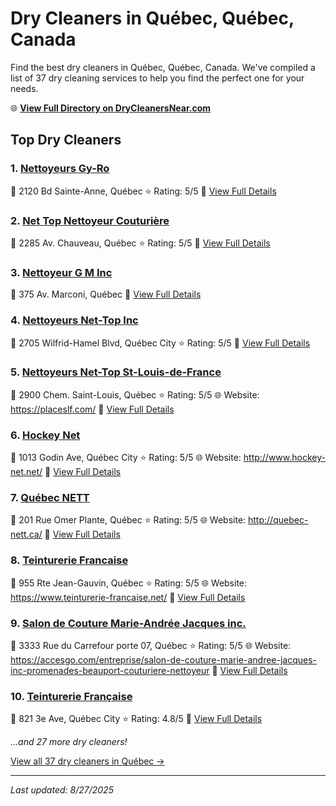 # Dry Cleaners in Québec, Québec, Canada

Find the best dry cleaners in Québec, Québec, Canada. We've compiled a list of 37 dry cleaning services to help you find the perfect one for your needs.

🌐 **[View Full Directory on DryCleanersNear.com](https://drycleanersnear.com/city/Canada/Qu%C3%A9bec/Qu%C3%A9bec)**

## Top Dry Cleaners

### 1. [Nettoyeurs Gy-Ro](https://drycleanersnear.com/dryCleaner/68a7cfb5606e51ce7f21998e/nettoyeurs-gy-ro)
📍 2120 Bd Sainte-Anne, Québec
⭐ Rating: 5/5
🔗 [View Full Details](https://drycleanersnear.com/dryCleaner/68a7cfb5606e51ce7f21998e/nettoyeurs-gy-ro)

### 2. [Net Top Nettoyeur Couturière](https://drycleanersnear.com/dryCleaner/68a7cfbc606e51ce7f219a4c/net-top-nettoyeur-couturi-re)
📍 2285 Av. Chauveau, Québec
⭐ Rating: 5/5
🔗 [View Full Details](https://drycleanersnear.com/dryCleaner/68a7cfbc606e51ce7f219a4c/net-top-nettoyeur-couturi-re)

### 3. [Nettoyeur G M Inc](https://drycleanersnear.com/dryCleaner/68a7cfff606e51ce7f219ea0/nettoyeur-g-m-inc)
📍 375 Av. Marconi, Québec
🔗 [View Full Details](https://drycleanersnear.com/dryCleaner/68a7cfff606e51ce7f219ea0/nettoyeur-g-m-inc)

### 4. [Nettoyeurs Net-Top Inc](https://drycleanersnear.com/dryCleaner/68a7cfd3606e51ce7f219cc1/nettoyeurs-net-top-inc)
📍 2705 Wilfrid-Hamel Blvd, Québec City
⭐ Rating: 5/5
🔗 [View Full Details](https://drycleanersnear.com/dryCleaner/68a7cfd3606e51ce7f219cc1/nettoyeurs-net-top-inc)

### 5. [Nettoyeurs Net-Top St-Louis-de-France](https://drycleanersnear.com/dryCleaner/68a7cfda606e51ce7f219d1f/nettoyeurs-net-top-st-louis-de-france)
📍 2900 Chem. Saint-Louis, Québec
⭐ Rating: 5/5
🌐 Website: https://placeslf.com/
🔗 [View Full Details](https://drycleanersnear.com/dryCleaner/68a7cfda606e51ce7f219d1f/nettoyeurs-net-top-st-louis-de-france)

### 6. [Hockey Net](https://drycleanersnear.com/dryCleaner/68a7cfe2606e51ce7f219d79/hockey-net)
📍 1013 Godin Ave, Québec City
⭐ Rating: 5/5
🌐 Website: http://www.hockey-net.net/
🔗 [View Full Details](https://drycleanersnear.com/dryCleaner/68a7cfe2606e51ce7f219d79/hockey-net)

### 7. [Québec NETT](https://drycleanersnear.com/dryCleaner/68a7cfe9606e51ce7f219dd2/qu-bec-nett)
📍 201 Rue Omer Plante, Québec
⭐ Rating: 5/5
🌐 Website: http://quebec-nett.ca/
🔗 [View Full Details](https://drycleanersnear.com/dryCleaner/68a7cfe9606e51ce7f219dd2/qu-bec-nett)

### 8. [Teinturerie Francaise](https://drycleanersnear.com/dryCleaner/68a7cffc606e51ce7f219e63/teinturerie-francaise)
📍 955 Rte Jean-Gauvin, Québec
⭐ Rating: 5/5
🌐 Website: https://www.teinturerie-francaise.net/
🔗 [View Full Details](https://drycleanersnear.com/dryCleaner/68a7cffc606e51ce7f219e63/teinturerie-francaise)

### 9. [Salon de Couture Marie-Andrée Jacques inc.](https://drycleanersnear.com/dryCleaner/68a7d02a606e51ce7f21a08a/salon-de-couture-marie-andr-e-jacques-inc)
📍 3333 Rue du Carrefour porte 07, Québec
⭐ Rating: 5/5
🌐 Website: https://accesgo.com/entreprise/salon-de-couture-marie-andree-jacques-inc-promenades-beauport-couturiere-nettoyeur
🔗 [View Full Details](https://drycleanersnear.com/dryCleaner/68a7d02a606e51ce7f21a08a/salon-de-couture-marie-andr-e-jacques-inc)

### 10. [Teinturerie Française](https://drycleanersnear.com/dryCleaner/68a7cfe7606e51ce7f219d99/teinturerie-fran-aise)
📍 821 3e Ave, Québec City
⭐ Rating: 4.8/5
🔗 [View Full Details](https://drycleanersnear.com/dryCleaner/68a7cfe7606e51ce7f219d99/teinturerie-fran-aise)


*...and 27 more dry cleaners!*

[View all 37 dry cleaners in Québec →](https://drycleanersnear.com/city/Canada/Qu%C3%A9bec/Qu%C3%A9bec)

---

*Last updated: 8/27/2025*
